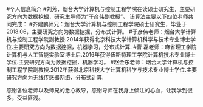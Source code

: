 #个人信息简介
#刘芳，烟台大学计算机与控制工程学院在读硕士研究生，主要研究方向为数据挖掘，研究生导师为“于彦伟副教授”。
该算法主要以下四位老师共同完成：
#齐建鹏师兄：烟台大学计算机与控制工程学院硕士研究生，毕业于2018.06，主要研究方向为数据挖掘，分布式计算。
#于彦伟老师：烟台大学计算机与控制工程学院副教授.2014年获得北京科技大学计算机科学与技术专业博士学位.主要研究方向为数据挖掘，机器学习，分布式计算.
#曹  磊老师：麻省理工学院计算机与人工智能实验室博士后.2016年获得伍斯特理工学院计算机技术专业博士学位.主要研究方向为数据挖掘，机器学习。
#赵金东老师：烟台大学计算机与控制工程学院副教授.2012年获得北京科技大学计算机科学与技术专业博士学位.主要研究方向为无线传感器网络，分布式计算.

感谢各位老师以及师兄的悉心教导，感谢导师在我身上倾注的心血，让我学到很多，受益匪浅。
